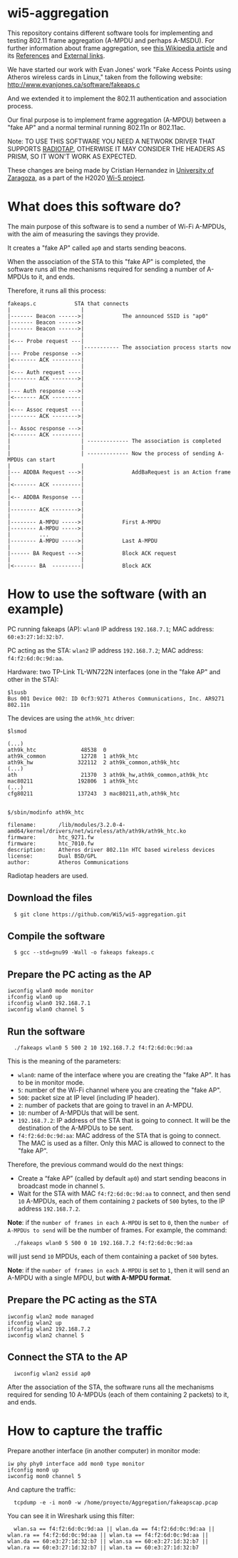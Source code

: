 # wi5-aggregation
This repository contains different software tools for implementing and testing 802.11 frame aggregation (A-MPDU and perhaps A-MSDU). For further information about frame aggregation, see [this Wikipedia article](https://en.wikipedia.org/wiki/Frame_aggregation) and its [References](https://en.wikipedia.org/wiki/Frame_aggregation#References) and [External links](https://en.wikipedia.org/wiki/Frame_aggregation#External_links).

We have started our work with Evan Jones' work "Fake Access Points using Atheros wireless cards in Linux," taken from the following website:
http://www.evanjones.ca/software/fakeaps.c

And we extended it to implement the 802.11 authentication and association process.

Our final purpose is to implement frame aggregation (A-MPDU) between a "fake AP" and a normal terminal running 802.11n or 802.11ac.

Note: TO USE THIS SOFTWARE YOU NEED A NETWORK DRIVER THAT SUPPORTS [RADIOTAP](http://www.radiotap.org/), OTHERWISE IT MAY CONSIDER THE HEADERS AS PRISM, SO IT WON'T WORK AS EXPECTED.

These changes are being made by Cristian Hernandez in [University of Zaragoza](http://www.unizar.es), as a part of the H2020 [Wi-5 project](http://www.wi5.eu).

What does this software do?
===========================

The main purpose of this software is to send a number of Wi-Fi A-MPDUs, with the aim of measuring the savings they provide.

It creates a "fake AP" called `ap0` and starts sending beacons.

When the association of the STA to this "fake AP" is completed, the software runs all the mechanisms required for sending a number of A-MPDUs to it, and ends.

Therefore, it runs all this process:

```
fakeaps.c            STA that connects
|                      |
|------- Beacon ------>|            The announced SSID is "ap0"
|------- Beacon ------>|
|------- Beacon ------>|
|                      |
|<--- Probe request ---| 
|                      |----------- The association process starts now
|--- Probe response -->|
|<------- ACK ---------|
|                      |
|<--- Auth request ----|
|-------- ACK -------->|
|                      |
|--- Auth response --->|
|<------- ACK ---------|
|                      |
|<--- Assoc request ---|
|-------- ACK -------->|
|                      |
|-- Assoc response --->|
|<------- ACK ---------|
|                      | ------------- The association is completed
|                      |
|                      | ------------- Now the process of sending A-MPDUs can start
|                      |
|--- ADDBA Request --->|               AddBaRequest is an Action frame 
|                      |
|<------- ACK ---------|
|                      |
|<-- ADDBA Response ---|            
|                      |
|-------- ACK -------->|  
|                      |
|-------- A-MPDU ----->|            First A-MPDU
|-------- A-MPDU ----->|
|         ...          |
|-------- A-MPDU ----->|            Last A-MPDU
|                      |
|------ BA Request --->|            Block ACK request
|                      |
|<------- BA  ---------|            Block ACK
```

How to use the software (with an example)
=========================================

PC running fakeaps (AP):      `wlan0` IP address `192.168.7.1`; MAC address: `60:e3:27:1d:32:b7`.

PC acting as the STA:         `wlan2` IP address `192.168.7.2`; MAC address: `f4:f2:6d:0c:9d:aa`.

Hardware: two TP-Link TL-WN722N interfaces (one in the "fake AP" and other in the STA):

	$lsusb
	Bus 001 Device 002: ID 0cf3:9271 Atheros Communications, Inc. AR9271 802.11n

The devices are using the `ath9k_htc` driver:

	$lsmod

	(...)
	ath9k_htc              48538  0
	ath9k_common           12728  1 ath9k_htc
	ath9k_hw              322112  2 ath9k_common,ath9k_htc
	(...)
	ath                    21370  3 ath9k_hw,ath9k_common,ath9k_htc
	mac80211              192806  1 ath9k_htc
	(...)
	cfg80211              137243  3 mac80211,ath,ath9k_htc


	$/sbin/modinfo ath9k_htc

	filename:       /lib/modules/3.2.0-4-amd64/kernel/drivers/net/wireless/ath/ath9k/ath9k_htc.ko
	firmware:       htc_9271.fw
	firmware:       htc_7010.fw
	description:    Atheros driver 802.11n HTC based wireless devices
	license:        Dual BSD/GPL
	author:         Atheros Communications

Radiotap headers are used.

Download the files
------------------

      $ git clone https://github.com/Wi5/wi5-aggregation.git

Compile the software
--------------------

      $ gcc --std=gnu99 -Wall -o fakeaps fakeaps.c

Prepare the PC acting as the AP
-------------------------------

	iwconfig wlan0 mode monitor
	ifconfig wlan0 up
	ifconfig wlan0 192.168.7.1
	iwconfig wlan0 channel 5

Run the software
----------------

      ./fakeaps wlan0 5 500 2 10 192.168.7.2 f4:f2:6d:0c:9d:aa

This is the meaning of the parameters:

  - `wlan0`: name of the interface where you are creating the "fake AP". It has to be in monitor mode.
  - `5`: number of the Wi-Fi channel where you are creating the "fake AP".
  - `500`: packet size at IP level (including IP header).
  - `2`: number of packets that are going to travel in an A-MPDU.
  - `10`: number of A-MPDUs that will be sent.
  - `192.168.7.2`: IP address of the STA that is going to connect. It will be the destination of the A-MPDUs to be sent.
  - `f4:f2:6d:0c:9d:aa`: MAC address of the STA that is going to connect. The MAC is used as a filter. Only this MAC is allowed to connect to the "fake AP".

Therefore, the previous command would do the next things:

- Create a “fake AP” (called by default `ap0`) and start sending beacons in broadcast mode in channel `5`.
- Wait for the STA with MAC `f4:f2:6d:0c:9d:aa` to connect, and then send `10` A-MPDUs, each of them containing `2` packets of `500` bytes, to the IP address `192.168.7.2`.

**Note**: if the `number of frames in each A-MPDU` is set to `0`, then the `number of A-MPDUs to send` will be the number of frames. For example, the command:

      ./fakeaps wlan0 5 500 0 10 192.168.7.2 f4:f2:6d:0c:9d:aa

will just send `10` MPDUs, each of them containing a packet of `500` bytes.

**Note**: if the `number of frames in each A-MPDU` is set to `1`, then it will send an A-MPDU with a single MPDU, but **with A-MPDU format**.

Prepare the PC acting as the STA
--------------------------------

	iwconfig wlan2 mode managed
	ifconfig wlan2 up
	ifconfig wlan2 192.168.7.2
	iwconfig wlan2 channel 5
      
Connect the STA to the AP
-------------------------

      iwconfig wlan2 essid ap0
      
After the association of the STA, the software runs all the mechanisms required for sending 10 A-MPDUs (each of them containing 2 packets) to it, and ends.

How to capture the traffic
==========================

Prepare another interface (in another computer) in monitor mode:

	iw phy phy0 interface add mon0 type monitor
	ifconfig mon0 up
	iwconfig mon0 channel 5
      
And capture the traffic:

      tcpdump -e -i mon0 -w /home/proyecto/Aggregation/fakeapscap.pcap

You can see it in Wireshark using this filter:

      wlan.sa == f4:f2:6d:0c:9d:aa || wlan.da == f4:f2:6d:0c:9d:aa || wlan.ra == f4:f2:6d:0c:9d:aa || wlan.ta == f4:f2:6d:0c:9d:aa || wlan.da == 60:e3:27:1d:32:b7 || wlan.sa == 60:e3:27:1d:32:b7 || wlan.ra == 60:e3:27:1d:32:b7 || wlan.ta == 60:e3:27:1d:32:b7 
